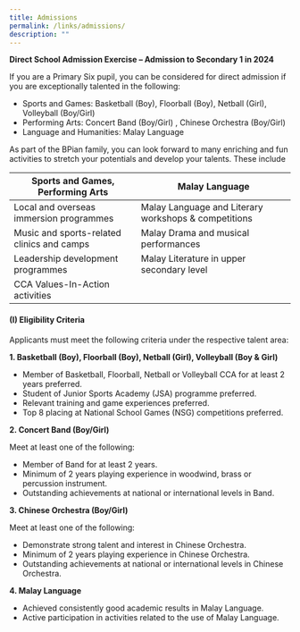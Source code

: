 ```yaml
---
title: Admissions
permalink: /links/admissions/
description: ""
---
```

**Direct School Admission Exercise – Admission to Secondary 1 in 2024**   

  
If you are a Primary Six pupil, you can be considered for direct admission if you are exceptionally talented in the following:

* Sports and Games: Basketball (Boy), Floorball (Boy), Netball (Girl), Volleyball (Boy/Girl)
* Performing Arts: Concert Band (Boy/Girl) , Chinese Orchestra (Boy/Girl)
* Language and Humanities: Malay Language

As part of the BPian family, you can look forward to many enriching and fun activities to stretch your potentials and develop your talents. These include


| Sports and Games, Performing Arts | Malay Language |
| ----------------- | -------- |
| Local and overseas immersion programmes | Malay Language and Literary workshops & competitions|
| Music and sports-related clinics and camps | Malay Drama and musical performances|
| Leadership development programmes  | Malay Literature in upper secondary level|
| CCA Values-In-Action activities | |

#### (I) Eligibility Criteria
Applicants must meet the following criteria under the respective talent area:

**1. Basketball (Boy), Floorball (Boy), Netball (Girl), Volleyball (Boy & Girl)**
* Member of Basketball, Floorball, Netball or Volleyball CCA for at least 2 years preferred.
* Student of Junior Sports Academy (JSA) programme preferred.
* Relevant training and game experiences preferred.
* Top 8 placing at National School Games (NSG) competitions preferred.

**2. Concert Band (Boy/Girl)**

Meet at least one of the following:
* Member of Band for at least 2 years.
* Minimum of 2 years playing experience in woodwind, brass or percussion instrument.
* Outstanding achievements at national or international levels in Band.

**3. Chinese Orchestra (Boy/Girl)**

Meet at least one of the following:
* Demonstrate strong talent and interest in Chinese Orchestra.
* Minimum of 2 years playing experience in Chinese Orchestra.
* Outstanding achievements at national or international levels in Chinese Orchestra.


**4. Malay Language**

* Achieved consistently good academic results in Malay Language.
* Active participation in activities related to the use of Malay Language.
